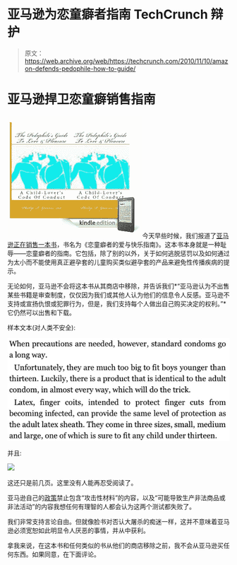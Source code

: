 # 亚马逊为恋童癖者指南 TechCrunch 辩护

> 原文：<https://web.archive.org/web/https://techcrunch.com/2010/11/10/amazon-defends-pedophile-how-to-guide/>

# 亚马逊捍卫恋童癖销售指南

![](img/a23885721802d037b7d4188e6aebe5dc.png "Screen shot 2010-11-10 at 11.13.44 AM")今天早些时候，我们报道了[亚马逊正在销售一本书](https://web.archive.org/web/20230216141417/https://techcrunch.com/2010/11/10/kindle-pedophile-book/)，书名为《恋童癖者的爱与快乐指南》。这本书本身就是一种耻辱——恋童癖者的指南。它包括，除了别的以外，关于如何逃脱惩罚以及如何通过为太小而不能使用真正避孕套的儿童购买类似避孕套的产品来避免性传播疾病的提示。

无论如何，亚马逊不会将这本书从其商店中移除，并告诉我们*“亚马逊认为不出售某些书籍是审查制度，仅仅因为我们或其他人认为他们的信息令人反感。亚马逊不支持或宣扬仇恨或犯罪行为，但是，我们支持每个人做出自己购买决定的权利。”*它仍然可以出售和下载。

样本文本(对人类不安全):

![](img/6f9df7e18c85e103b0845592693914b9.png)

并且:

![](img/6279b001736184bed2ebb72ac568bb29.png)

这还只是前几页。这里没有人能再忍受阅读了。

亚马逊自己的[政策](https://web.archive.org/web/20230216141417/http://forums.digitaltextplatform.com/dtpforums/entry.jspa?externalID=122&categoryID=27)禁止包含“攻击性材料”的内容，以及“可能导致生产非法商品或非法活动”的内容我想任何有理智的人都会认为这两个测试都失败了。

我们非常支持言论自由。但就像脸书对否认大屠杀的痴迷一样，这并不意味着亚马逊必须宽恕如此明显令人厌恶的事情，并从中获利。

拿我来说，在这本书和任何类似的书从他们的商店移除之前，我不会从亚马逊买任何东西。如果同意，在下面评论。